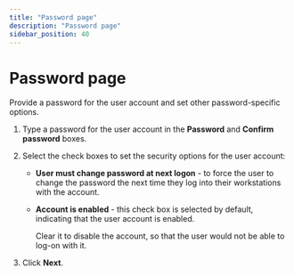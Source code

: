 ```yaml
---
title: "Password page"
description: "Password page"
sidebar_position: 40
---
```


# Password page

Provide a password for the user account and set other password-specific options.

1. Type a password for the user account in the **Password** and **Confirm password** boxes.
2. Select the check boxes to set the security options for the user account:

    - **User must change password at next logon** - to force the user to change the password the
      next time they log into their workstations with the account.
    - **Account is enabled** - this check box is selected by default, indicating that the user
      account is enabled.

        Clear it to disable the account, so that the user would not be able to log-on with it.

3. Click **Next**.
